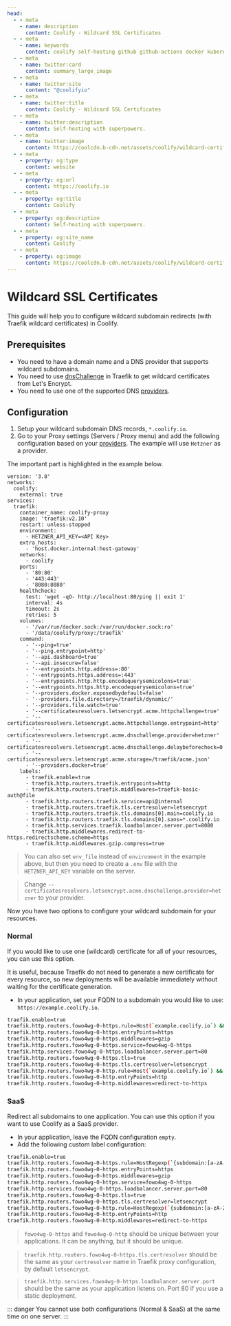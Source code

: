 ```yaml
---
head:
  - - meta
    - name: description
      content: Coolify - Wildcard SSL Certificates
  - - meta
    - name: keywords
      content: coolify self-hosting github github-actions docker kubernetes vercel netlify heroku render digitalocean aws gcp azure wildcard ssl certificates
  - - meta
    - name: twitter:card
      content: summary_large_image
  - - meta
    - name: twitter:site
      content: "@coolifyio"
  - - meta
    - name: twitter:title
      content: Coolify - Wildcard SSL Certificates
  - - meta
    - name: twitter:description
      content: Self-hosting with superpowers.
  - - meta
    - name: twitter:image
      content: https://coolcdn.b-cdn.net/assets/coolify/wildcard-certificates-og-image.png
  - - meta
    - property: og:type
      content: website
  - - meta
    - property: og:url
      content: https://coolify.io
  - - meta
    - property: og:title
      content: Coolify
  - - meta
    - property: og:description
      content: Self-hosting with superpowers.
  - - meta
    - property: og:site_name
      content: Coolify
  - - meta
    - property: og:image
      content: https://coolcdn.b-cdn.net/assets/coolify/wildcard-certificates-og-image.png
---
```


# Wildcard SSL Certificates

This guide will help you to configure wildcard subdomain redirects (with Traefik wildcard certificates) in Coolify.

## Prerequisites
- You need to have a domain name and a DNS provider that supports wildcard subdomains. 
- You need to use [dnsChallenge](https://doc.traefik.io/traefik/https/acme/#dnschallenge) in Traefik to get wildcard certificates from Let's Encrypt.
- You need to use one of the supported DNS [providers](https://doc.traefik.io/traefik/https/acme/#providers).

## Configuration
1. Setup your wildcard subdomain DNS records, `*.coolify.io`.
2. Go to your Proxy settings (Servers / Proxy menu) and add the following configuration based on your [providers](https://doc.traefik.io/traefik/https/acme/#providers). The example will use `Hetzner` as a provider.

The important part is highlighted in the example below.

```bash{10-11,40-44,51-53}
version: '3.8'
networks:
  coolify:
    external: true
services:
  traefik:
    container_name: coolify-proxy
    image: 'traefik:v2.10'
    restart: unless-stopped
    environment:
      - HETZNER_API_KEY=<API Key>
    extra_hosts:
      - 'host.docker.internal:host-gateway'
    networks:
      - coolify
    ports:
      - '80:80'
      - '443:443'
      - '8080:8080'
    healthcheck:
      test: 'wget -qO- http://localhost:80/ping || exit 1'
      interval: 4s
      timeout: 2s
      retries: 5
    volumes:
      - '/var/run/docker.sock:/var/run/docker.sock:ro'
      - '/data/coolify/proxy:/traefik'
    command:
      - '--ping=true'
      - '--ping.entrypoint=http'
      - '--api.dashboard=true'
      - '--api.insecure=false'
      - '--entrypoints.http.address=:80'
      - '--entrypoints.https.address=:443'
      - '--entrypoints.http.http.encodequerysemicolons=true'
      - '--entrypoints.https.http.encodequerysemicolons=true'
      - '--providers.docker.exposedbydefault=false'
      - '--providers.file.directory=/traefik/dynamic/'
      - '--providers.file.watch=true'
      - '--certificatesresolvers.letsencrypt.acme.httpchallenge=true'
      - '--certificatesresolvers.letsencrypt.acme.httpchallenge.entrypoint=http'
      - '--certificatesresolvers.letsencrypt.acme.dnschallenge.provider=hetzner'
      - '--certificatesresolvers.letsencrypt.acme.dnschallenge.delaybeforecheck=0'
      - '--certificatesresolvers.letsencrypt.acme.storage=/traefik/acme.json'
      - '--providers.docker=true'
    labels:
      - traefik.enable=true
      - traefik.http.routers.traefik.entrypoints=http
      - traefik.http.routers.traefik.middlewares=traefik-basic-auth@file
      - traefik.http.routers.traefik.service=api@internal
      - traefik.http.routers.traefik.tls.certresolver=letsencrypt
      - traefik.http.routers.traefik.tls.domains[0].main=coolify.io
      - traefik.http.routers.traefik.tls.domains[0].sans=*.coolify.io
      - traefik.http.services.traefik.loadbalancer.server.port=8080
      - traefik.http.middlewares.redirect-to-https.redirectscheme.scheme=https
      - traefik.http.middlewares.gzip.compress=true
```
> You can also set `env_file` instead of `environment` in the example above, but then you need to create a `.env` file with the `HETZNER_API_KEY` variable on the server.

> Change `--certificatesresolvers.letsencrypt.acme.dnschallenge.provider=hetzner` to your provider.

Now you have two options to configure your wildcard subdomain for your resources.

### Normal
If you would like to use one (wildcard) certificate for all of your resources, you can use this option. 

It is useful, because Traefik do not need to generate a new certificate for every resource, so new deployments will be available immediately without waiting for the certificate generation.

- In your application, set your FQDN to a subdomain you would like to use: `https://example.coolify.io`.
  
```bash
traefik.enable=true
traefik.http.routers.fowo4wg-0-https.rule=Host(`example.coolify.io`) && PathPrefix(`/`)
traefik.http.routers.fowo4wg-0-https.entryPoints=https
traefik.http.routers.fowo4wg-0-https.middlewares=gzip
traefik.http.routers.fowo4wg-0-https.service=fowo4wg-0-https
traefik.http.services.fowo4wg-0-https.loadbalancer.server.port=80
traefik.http.routers.fowo4wg-0-https.tls=true
traefik.http.routers.fowo4wg-0-https.tls.certresolver=letsencrypt
traefik.http.routers.fowo4wg-0-http.rule=Host(`example.coolify.io`) && PathPrefix(`/`)
traefik.http.routers.fowo4wg-0-http.entryPoints=http
traefik.http.routers.fowo4wg-0-http.middlewares=redirect-to-https
```

### SaaS
Redirect all subdomains to one application. You can use this option if you want to use Coolify as a SaaS provider.

- In your application, leave the FQDN configuration `empty`.
- Add the following custom label configuration:
  
```bash
traefik.enable=true
traefik.http.routers.fowo4wg-0-https.rule=HostRegexp(`{subdomain:[a-zA-Z0-9-]+}.coolify.io`)
traefik.http.routers.fowo4wg-0-https.entryPoints=https
traefik.http.routers.fowo4wg-0-https.middlewares=gzip
traefik.http.routers.fowo4wg-0-https.service=fowo4wg-0-https
traefik.http.services.fowo4wg-0-https.loadbalancer.server.port=80
traefik.http.routers.fowo4wg-0-https.tls=true
traefik.http.routers.fowo4wg-0-https.tls.certresolver=letsencrypt
traefik.http.routers.fowo4wg-0-http.rule=HostRegexp(`{subdomain:[a-zA-Z0-9-]+}.coolify.io`)
traefik.http.routers.fowo4wg-0-http.entryPoints=http
traefik.http.routers.fowo4wg-0-http.middlewares=redirect-to-https
```




> `fowo4wg-0-https` and `fowo4wg-0-http` should be unique between your applications. It can be anything, but it should be unique.
 
> `traefik.http.routers.fowo4wg-0-https.tls.certresolver` should be the same as your `certresolver` name in Traefik proxy configuration, by default `letsencrypt`.

> `traefik.http.services.fowo4wg-0-https.loadbalancer.server.port` should be the same as your application listens on. Port 80 if you use a static deployment.


::: danger
You cannot use both configurations (Normal & SaaS) at the same time on one server.
:::